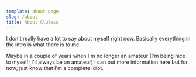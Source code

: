 ```yaml
---
template: about-page
slug: /about
title: About Cluless
---
```

I don't really have a lot to say about myself right now. Basically everything in the intro is what there is to me.

Maybe in a couple of years when I'm no longer an amateur (I'm being nice to myself; I'll always be an amateur) I can put more information here but for now; just know that I'm a complete idiot.